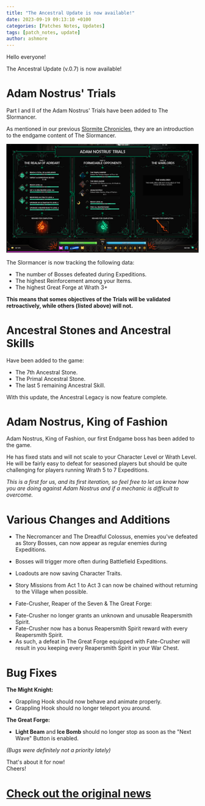```yaml
---
title: "The Ancestral Update is now available!"
date: 2023-09-19 09:13:10 +0100
categories: [Patches Notes, Updates]
tags: [patch_notes, update]
author: ashmore
---
```

Hello everyone!  
  
The Ancestral Update (v.0.7) is now available!  
  

Adam Nostrus' Trials
====================

  
Part I and II of the Adam Nostrus' Trials have been added to The Slormancer.  
  
As mentioned in our previous [Slormite Chronicles](https://steamcommunity.com/games/1104280/announcements/detail/3690191375767913128), they are an introduction to the endgame content of The Slormancer.  
  
![](/assets/patch_notes/1219db64032526162707fd22757f6905f3fc1bb2)  
  
The Slormancer is now tracking the following data:  

* The number of Bosses defeated during Expeditions.
* The highest Reinforcement among your Items.
* The highest Great Forge at Wrath 3+

**This means that somes objectives of the Trials will be validated retroactively, while others (listed above) will not.**  
  

Ancestral Stones and Ancestral Skills
=====================================

  
Have been added to the game:  

* The 7th Ancestral Stone.
* The Primal Ancestral Stone.
* The last 5 remaining Ancestral Skill.

With this update, the Ancestral Legacy is now feature complete.  
  

Adam Nostrus, King of Fashion
=============================

  
Adam Nostrus, King of Fashion, our first Endgame boss has been added to the game.  
  
He has fixed stats and will not scale to your Character Level or Wrath Level.  
He will be fairly easy to defeat for seasoned players but should be quite challenging for players running Wrath 5 to 7 Expeditions.  
  
*This is a first for us, and its first iteration, so feel free to let us know how you are doing against Adam Nostrus and if a mechanic is difficult to overcome.*  
  

Various Changes and Additions
=============================

  

* The Necromancer and The Dreadful Colossus, enemies you've defeated as Story Bosses, can now appear as regular enemies during Expeditions.
* Bosses will trigger more often during Battlefield Expeditions.
* Loadouts are now saving Character Traits.
* Story Missions from Act 1 to Act 3 can now be chained without returning to the Village when possible.

* Fate-Crusher, Reaper of the Seven & The Great Forge:

+ Fate-Crusher no longer grants an unknown and unusable Reapersmith Spirit.
+ Fate-Crusher now has a bonus Reapersmith Spirit reward with every Reapersmith Spirit.
+ As such, a defeat in The Great Forge equipped with Fate-Crusher will result in you keeping every Reapersmith Spirit in your War Chest.

  
  

Bug Fixes
=========

  
**The Might Knight:**  

* Grappling Hook should now behave and animate properly.
* Grappling Hook should no longer teleport you around.

  
**The Great Forge:**  

* **Light Beam** and **Ice Bomb** should no longer stop as soon as the "Next Wave" Button is enabled.

*(Bugs were definitely not a priority lately)*  
  
That's about it for now!  
Cheers!  

# <a href="https://steamstore-a.akamaihd.net/news/externalpost/steam_community_announcements/5480373588799904241" target="_blank">Check out the original news</a>
